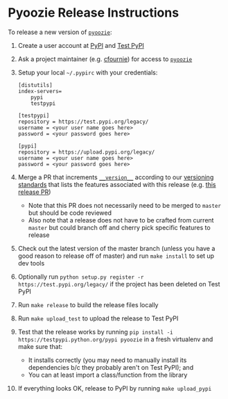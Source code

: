 # Pyoozie Release Instructions

To release a new version of [`pyoozie`](https://pypi.python.org/pypi/pyoozie):

1. Create a user account at [PyPI](https://pypi.python.org/pypi) and [Test PyPI](https://testpypi.python.org/pypi)
2. Ask a project maintainer (e.g. [cfournie](https://github.com/cfournie)) for access to [`pyoozie`](https://pypi.python.org/pypi/pyoozie)
3. Setup your local `~/.pypirc` with your credentials:

    ```
    [distutils]
    index-servers=
        pypi
        testpypi

    [testpypi]
    repository = https://test.pypi.org/legacy/
    username = <your user name goes here>
    password = <your password goes here>

    [pypi]
    repository = https://upload.pypi.org/legacy/
    username = <your user name goes here>
    password = <your password goes here>
    ```

4. Merge a PR that increments [`__version__`](https://github.com/Shopify/pyoozie/blob/6956a38f9677eec8b6ccbfaa5280dbee0503eb20/pyoozie/__init__.py#L41) according to our [versioning standards](https://github.com/Shopify/shopify_python#versioning) that lists the features associated with this release (e.g. [this release PR](https://github.com/Shopify/pyoozie/pull/55))
    - Note that this PR does not necessarily need to be merged to `master` but should be code reviewed
    - Also note that a release does not have to be crafted from current `master` but could branch off and cherry pick specific features to release
5. Check out the latest version of the master branch (unless you have a good reason to release off of master) and run `make install` to set up dev tools
6. Optionally run `python setup.py register -r https://test.pypi.org/legacy/` if the project has been deleted on Test PyPI
7. Run `make release` to build the release files locally
8. Run `make upload_test` to upload the release to Test PyPI
9. Test that the release works by running `pip install -i https://testpypi.python.org/pypi pyoozie` in a fresh virtualenv and make sure that:
    - It installs correctly (you may need to manually install its dependencies b/c they probably aren't on Test PyPI); and
    - You can at least import a class/function from the library
10. If everything looks OK, release to PyPI by running `make upload_pypi`
